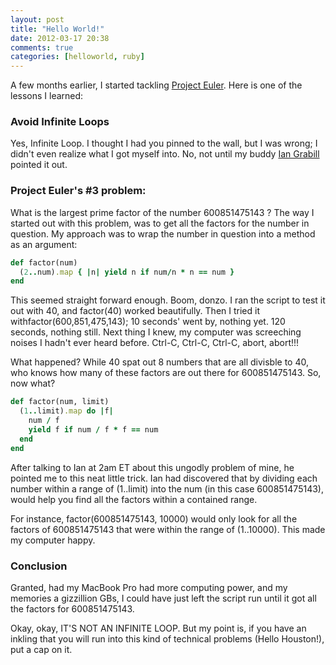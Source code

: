 ```yaml
---
layout: post
title: "Hello World!"
date: 2012-03-17 20:38
comments: true
categories: [helloworld, ruby]
---
```


A few months earlier, I started tackling <a
href="http://www.projecteuler.net">Project Euler</a>. Here is one of the
lessons I learned:

<h3>Avoid Infinite Loops</h3>

Yes, Infinite Loop. I thought I had you pinned to the wall, but I was wrong; I didn't even realize what I got myself into. No, not until my buddy <a href="http://www.github.com/igrabes">Ian Grabill</a> pointed it out.

<h3>Project Euler's #3 problem:</h3> What is the largest prime factor of the number 600851475143 ?
The way I started out with this problem, was to get all the factors for the number in question. My approach was to wrap the number in question into a method as an argument:

``` ruby
def factor(num)
  (2..num).map { |n| yield n if num/n * n == num }
end
```

This seemed straight forward enough. Boom, donzo.
I ran the script to test it out with 40, and factor(40) worked beautifully. Then I tried it withfactor(600,851,475,143); 10 seconds' went by, nothing yet. 120 seconds, nothing still. Next thing I knew, my computer was screeching noises I hadn't ever heard before. Ctrl-C, Ctrl-C, Ctrl-C, abort, abort!!!

What happened?
While 40 spat out 8 numbers that are all divisble to 40, who knows how many of these factors are out there for 600851475143.
So, now what?

``` ruby
def factor(num, limit)
  (1..limit).map do |f|
    num / f
    yield f if num / f * f == num
  end
end
```

After talking to Ian at 2am ET about this ungodly problem of mine, he pointed me to this neat little trick. Ian had discovered that by dividing each number within a range of (1..limit) into the num (in this case 600851475143), would help you find all the factors within a contained range.

For instance, factor(600851475143, 10000) would only look for all the factors of 600851475143 that were within the range of (1..10000). This made my computer happy.

<h3>Conclusion</h3>

Granted, had my MacBook Pro had more computing power, and my memories a gizzillion GBs, I could have just left the script run until it got all the factors for 600851475143.

Okay, okay, IT'S NOT AN INFINITE LOOP. But my point is, if you have an inkling that you will run into this kind of technical problems (Hello Houston!), put a cap on it.
